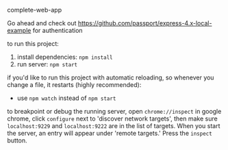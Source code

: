 complete-web-app

Go ahead and check out https://github.com/passport/express-4.x-local-example for authentication

to run this project:  

 1. install dependencies: `npm install`
 2. run server: `npm start`


if you'd like to run this project with automatic reloading, so whenever you change a file, it restarts (highly recommended): 
 - use `npm watch` instead of `npm start`

to breakpoint or debug the running server, open `chrome://inspect` in google chrome, click `configure` next to 'discover network targets', then make sure `localhost:9229` and `localhost:9222` are in the list of targets. When you start the server, an entry will appear under 'remote targets.' Press the `inspect` button.
